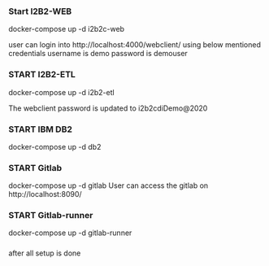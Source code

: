### Start I2B2-WEB 

docker-compose up -d i2b2c-web

user can login into http://localhost:4000/webclient/ using below mentioned credentials
username is demo
password is demouser

### START I2B2-ETL

docker-compose up -d i2b2-etl

The webclient password is updated to i2b2cdiDemo@2020

### START IBM DB2

docker-compose up -d db2 

### START Gitlab

docker-compose up -d gitlab
User can access the gitlab on http://localhost:8090/

### START Gitlab-runner

docker-compose up -d gitlab-runner

###
after all setup is done 